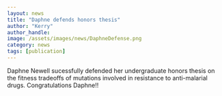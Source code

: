```yaml
---
layout: news
title: "Daphne defends honors thesis"
author: "Kerry"
author_handle: 
image: /assets/images/news/DaphneDefense.png
category: news
tags: [publication]
---
```

Daphne Newell sucessfully defended her undergraduate honors thesis on the fitness tradeoffs of mutations involved in resistance to anti-malarial drugs. Congratulations Daphne!!